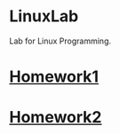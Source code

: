 # LinuxLab

Lab for Linux Programming.

# [Homework1](https://github.com/songkuixi/LinuxLab/blob/master/Homework1.md)

# [Homework2](https://github.com/songkuixi/LinuxLab/blob/master/Homework2/Homework2.md)

